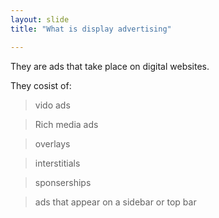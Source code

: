 ```yaml
---
layout: slide
title: "What is display advertising"

---
```


They are ads that take place on digital websites. 

They cosist of:
> vido ads

> Rich media ads

> overlays

> interstitials

> sponserships

> ads that appear on a sidebar or top bar 
